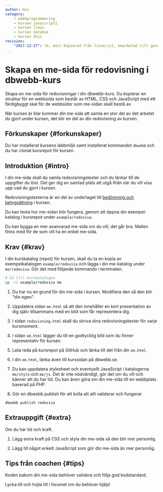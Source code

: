 ```yaml
---
author: mos
category:
    - webbprogrammering
    - kursen javascript1
    - kursen linux
    - kursen databas
    - kursen dbjs
revision:
    "2017-12-27": (A, mos) Kopierad från linux/js1, omarbetad till generell utgåva.
...
```

Skapa en me-sida för redovisning i dbwebb-kurs
==================================

Skapa en me-sida för redovisningar i din dbwebb-kurs. Du kopierar en struktur för en webbsida som består av HTML, CSS och JavaScript med ett färdigbyggt skal för de webbsidor som me-sidan skall bestå av.

När kursen är klar kommer din me-sida att samla en stor del av det arbetet du gjort under kursen, det blir en del av din redovisning av kursen.

<!--more-->



Förkunskaper {#forkunskaper}
-----------------------

Du har installerat kursens labbmiljö samt installerat kommandot `dbwebb` och du har clonat kursrepot för kursen.



Introduktion {#intro}
-----------------------

I din me-sida skall du samla redovisningstexter och du länkar till de uppgifter du löst. Det ger dig en samlad plats att utgå ifrån när du vill visa upp vad du gjort i kursen.

Redovisningstexterna är en del av underlaget till [bedömning och betygsättning](kurser/faq/bedomning-och-betygsattning) i kursen.

Du kan testa hur me-sidan bör fungera, genom att öppna din exempel-katalog i kursrepot under `example/redovisa`.

Du kan bygga en mer avancerad me-sida om du vill, det går bra. Mallen finns med för de som vill ha en enkel me-sida.



Krav {#krav}
-----------------------

I din kurskatalog (repot) för kursen, skall du ta en kopia av exempelkatalogen `example/redovisa` och lägga i din me-katalog under `me/redovisa`. Gör det med följande kommando i terminalen.

```bash
# Gå till kurskatalogen
cp -ri example/redovisa me
```

1. Du har nu en grund för din me-sida i kursen. Modifiera den så den blir "din egen".

1. Uppdatera sidan `me.html` så att den innehåller en kort presentation av dig själv tillsammans med en bild som får representera dig.

1. I sidan `redovisning.html` skall du skriva dina redovisningstexter för varje kursmoment.

1. I sidan `om.html` lägger du till en godtycklig bild som du finner representativ för kursen.

1. Leta reda på kursrepot på GitHub och länka till det från din `om.html`.

1. I din `om.html`, länka även till kurssidan på dbwebb.se.

1. Du kan uppdatera stylesheet och eventuellt JavaScript i katalogerna `me/style` och `me/js`. Det är inte nödvändigt, gör det om du vill och känner att du har tid. Du kan även göra om din me-sida till en webbplats baserad på PHP.

1. Gör en dbwebb publish för att kolla att allt validerar och fungerar.

```text
dbwebb publish redovisa
```



Extrauppgift {#extra}
-----------------------

Om du har tid och kraft.

1. Lägg extra kraft på CSS och styla din me-sida så den blir mer personlig.

1. Lägg till något enkelt JavaScript som gör din me-sida än mer personlig.



Tips från coachen {#tips}
-----------------------

Koden bakom din me-sida behöver validera och följa god kodstandard.

Lycka till och hojta till i forumet om du behöver hjälp!
